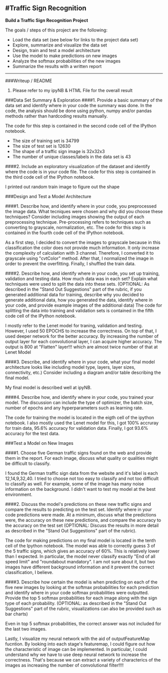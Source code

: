 #**Traffic Sign Recognition** 
---

**Build a Traffic Sign Recognition Project**

The goals / steps of this project are the following:
* Load the data set (see below for links to the project data set)
* Explore, summarize and visualize the data set
* Design, train and test a model architecture
* Use the model to make predictions on new images
* Analyze the softmax probabilities of the new images
* Summarize the results with a written report


[//]: # (Image References)

[image1]: ./examples/visualization.jpg "Visualization"
[image2]: ./examples/grayscale.jpg "Grayscaling"
[image3]: ./examples/random_noise.jpg "Random Noise"
[image4]: ./examples/placeholder.png "Traffic Sign 1"
[image5]: ./examples/placeholder.png "Traffic Sign 2"
[image6]: ./examples/placeholder.png "Traffic Sign 3"
[image7]: ./examples/placeholder.png "Traffic Sign 4"
[image8]: ./examples/placeholder.png "Traffic Sign 5"

---
###Writeup / README
1. Please refer to my ipyNB & HTML File for the overall result

###Data Set Summary & Exploration
####1. Provide a basic summary of the data set and identify where in your code the summary was done. In the code, the analysis should be done using python, numpy and/or pandas methods rather than hardcoding results manually.

The code for this step is contained in the second code cell of the IPython notebook.  
* The size of training set is 34799
* The size of test set is 12630
* The shape of a traffic sign image is 32x32x3
* The number of unique classes/labels in the data set is 43

####2. Include an exploratory visualization of the dataset and identify where the code is in your code file.
The code for this step is contained in the third code cell of the IPython notebook.  

I printed out random train image to figure out the shape

###Design and Test a Model Architecture

####1. Describe how, and identify where in your code, you preprocessed the image data. What tecniques were chosen and why did you choose these techniques? Consider including images showing the output of each preprocessing technique. Pre-processing refers to techniques such as converting to grayscale, normalization, etc.
The code for this step is contained in the fourth code cell of the IPython notebook.

As a first step, I decided to convert the images to grayscale because in this classification the color does not provide 
much information. It only increase the complexity of calculation with 3 channel. Therefore, I converted it to grayscale
using "cvtColor" method. After that, I normalized the image in order to prevent the overfitting. Finally, I shuffled the train
data.

####2. Describe how, and identify where in your code, you set up training, validation and testing data. How much data was in each set? Explain what techniques were used to split the data into these sets. (OPTIONAL: As described in the "Stand Out Suggestions" part of the rubric, if you generated additional data for training, describe why you decided to generate additional data, how you generated the data, identify where in your code, and provide example images of the additional data)
The code for splitting the data into training and validation sets is contained in the fifth code cell of the IPython notebook.  

I mostly refer to the Lenet model for traning, validation and testing. However, I used 50 EPOCHS to increase the correctness.
On top of that, I used deeper network for the better accuracy. By increasing the number of output layer for each convolutional 
layer, I can acquire higher accuracy. The output is 800 at "Flatten" layer!!! which are almost twice number of that at Lenet Model 

####3. Describe, and identify where in your code, what your final model architecture looks like including model type, layers, layer sizes, connectivity, etc.) Consider including a diagram and/or table describing the final model.

My final model is described well at ipyNB. 
 
####4. Describe how, and identify where in your code, you trained your model. The discussion can include the type of optimizer, the batch size, number of epochs and any hyperparameters such as learning rate.

The code for training the model is located in the eigth cell of the ipython notebook. 
I also mostly used the Lenet model for this, I got 100% accruray for train data, 95.6% accuracy for validation data.
Finally, I got 93.6% accuracy for the test data.

###Test a Model on New Images

####1. Choose five German traffic signs found on the web and provide them in the report. For each image, discuss what quality or qualities might be difficult to classify.

I found the German traffic sign data from the website and it's label is each 
12,14,9,32,40. I tried to choose not too easy to classify and not too difficult to classify as well. 
For example, some of the image has many noise information on the background. I didn't want to test my model at the
best environment.

####2. Discuss the model's predictions on these new traffic signs and compare the results to predicting on the test set. Identify where in your code predictions were made. At a minimum, discuss what the predictions were, the accuracy on these new predictions, and compare the accuracy to the accuracy on the test set (OPTIONAL: Discuss the results in more detail as described in the "Stand Out Suggestions" part of the rubric).

The code for making predictions on my final model is located in the tenth cell of the Ipython notebook.
The model was able to correctly guess 3 of the 5 traffic signs, which gives an accuracy of 60%. 
This is relatively lower than I expected. 
In particular, the model never classify exactly "End of all speed limit" and "roundabout mandatory".
I am not sure about it, but two images have different background information and it prevent the correct classification, I believe.

####3. Describe how certain the model is when predicting on each of the five new images by looking at the softmax probabilities for each prediction and identify where in your code softmax probabilities were outputted. Provide the top 5 softmax probabilities for each image along with the sign type of each probability. (OPTIONAL: as described in the "Stand Out Suggestions" part of the rubric, visualizations can also be provided such as bar charts)

Even in top 5 softmax probabilities, the correct answer was not included for the last two images. 

Lastly, I visualize my neural network with the aid of outputFeatureMap fucntion. By looking into each stage's featuremap, I could figure out how the characteristic of image can be implemented. In particular, I could understand why we have to use deep neural network to increase the correctness. That's because we can extract a variety of characterics of the images as increasing the number of convolutional filter!!!! 
